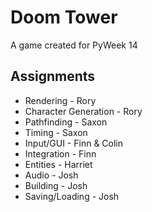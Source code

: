 Doom Tower
=========

A game created for PyWeek 14

Assignments
-----------
 * Rendering - Rory
 * Character Generation - Rory
 * Pathfinding - Saxon
 * Timing - Saxon
 * Input/GUI - Finn & Colin
 * Integration - Finn
 * Entities - Harriet
 * Audio - Josh
 * Building - Josh
 * Saving/Loading - Josh
